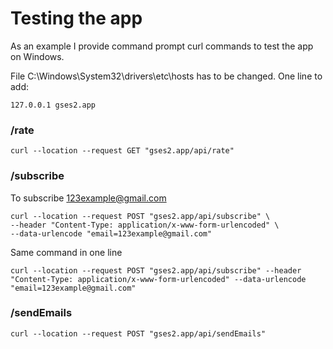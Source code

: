 # Testing the app

As an example I provide command prompt curl commands to test the app on Windows.

File C:\Windows\System32\drivers\etc\hosts has to be changed. One line to add:

```shell
127.0.0.1 gses2.app
```
### /rate
```shell
curl --location --request GET "gses2.app/api/rate"
```

### /subscribe
To subscribe 123example@gmail.com

```shell
curl --location --request POST "gses2.app/api/subscribe" \
--header "Content-Type: application/x-www-form-urlencoded" \
--data-urlencode "email=123example@gmail.com"
```
Same command in one line
```shell
curl --location --request POST "gses2.app/api/subscribe" --header "Content-Type: application/x-www-form-urlencoded" --data-urlencode "email=123example@gmail.com"
```
### /sendEmails
```shell
curl --location --request POST "gses2.app/api/sendEmails"
```

